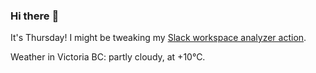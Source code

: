 ### Hi there :wave:

It's Thursday! I might be tweaking my [Slack workspace analyzer action](https://github.com/bewuethr/slack-analyzer).

Weather in Victoria BC: partly cloudy, at +10°C.

